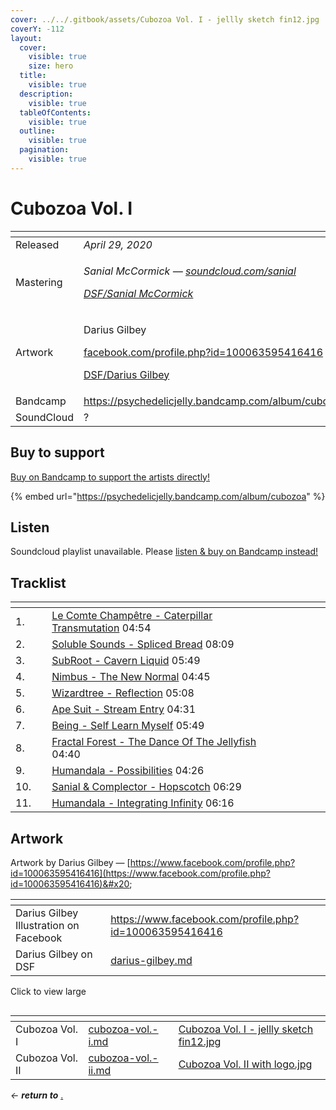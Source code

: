 ```yaml
---
cover: ../../.gitbook/assets/Cubozoa Vol. I - jellly sketch fin12.jpg
coverY: -112
layout:
  cover:
    visible: true
    size: hero
  title:
    visible: true
  description:
    visible: true
  tableOfContents:
    visible: true
  outline:
    visible: true
  pagination:
    visible: true
---
```


# Cubozoa Vol. I

<table data-header-hidden><thead><tr><th width="144"></th><th></th></tr></thead><tbody><tr><td>Released</td><td><em>April 29, 2020</em></td></tr><tr><td>Mastering</td><td><p><em>Sanial McCormick —</em> <a href="https://soundcloud.com/sanial"><em>soundcloud.com/sanial</em></a> </p><p><a href="../../artists/mastering/sanial-mccormick.md"><em>DSF/Sanial McCormick</em></a> </p></td></tr><tr><td>Artwork</td><td><p>Darius Gilbey </p><p><a href="https://www.facebook.com/profile.php?id=100063595416416">facebook.com/profile.php?id=100063595416416</a></p><p><a href="../../artists/graphic/darius-gilbey.md">DSF/Darius Gilbey</a> </p></td></tr><tr><td>Bandcamp</td><td><a href="https://psychedelicjelly.bandcamp.com/album/cubozoa">https://psychedelicjelly.bandcamp.com/album/cubozoa</a></td></tr><tr><td>SoundCloud</td><td>?</td></tr></tbody></table>

## Buy to support

[Buy on Bandcamp to support the artists directly!](https://psychedelicjelly.bandcamp.com/album/cubozoa)&#x20;

{% embed url="https://psychedelicjelly.bandcamp.com/album/cubozoa" %}

## Listen

Soundcloud playlist unavailable. Please [listen & buy on Bandcamp instead!](https://psychedelicjelly.bandcamp.com/album/cubozoa)&#x20;

## Tracklist

<table data-header-hidden><thead><tr><th width="48"></th><th width="442"></th><th width="76"></th></tr></thead><tbody><tr><td>1.</td><td><a href="https://psychedelicjelly.bandcamp.com/track/caterpillar-transmutation">Le Comte Champêtre - Caterpillar Transmutation</a> 04:54</td><td></td></tr><tr><td>2.</td><td><a href="https://psychedelicjelly.bandcamp.com/track/spliced-bread">Soluble Sounds - Spliced Bread</a> 08:09</td><td></td></tr><tr><td>3.</td><td><a href="https://psychedelicjelly.bandcamp.com/track/cavern-liquid">SubRoot - Cavern Liquid</a> 05:49</td><td></td></tr><tr><td>4.</td><td><a href="https://psychedelicjelly.bandcamp.com/track/the-new-normal">Nimbus - The New Normal</a> 04:45</td><td></td></tr><tr><td>5.</td><td><a href="https://psychedelicjelly.bandcamp.com/track/reflection">Wizardtree - Reflection</a> 05:08</td><td></td></tr><tr><td>6.</td><td><a href="https://psychedelicjelly.bandcamp.com/track/stream-entry">Ape Suit - Stream Entry</a> 04:31</td><td></td></tr><tr><td>7.</td><td><a href="https://psychedelicjelly.bandcamp.com/track/self-learn-myself">Being - Self Learn Myself</a> 05:49</td><td></td></tr><tr><td>8.</td><td><a href="https://psychedelicjelly.bandcamp.com/track/the-dance-of-the-jellyfish">Fractal Forest - The Dance Of The Jellyfish</a> 04:40</td><td></td></tr><tr><td>9.</td><td><a href="https://psychedelicjelly.bandcamp.com/track/possibilities">Humandala - Possibilities</a> 04:26</td><td></td></tr><tr><td>10.</td><td><a href="https://psychedelicjelly.bandcamp.com/track/hopscotch">Sanial &#x26; Complector - Hopscotch</a> 06:29</td><td></td></tr><tr><td>11.</td><td><a href="https://psychedelicjelly.bandcamp.com/track/integrating-infinity">Humandala - Integrating Infinity</a> 06:16</td><td></td></tr></tbody></table>

## Artwork

Artwork by Darius Gilbey — [https://www.facebook.com/profile.php?id=100063595416416](https://www.facebook.com/profile.php?id=100063595416416)&#x20;

<table data-card-size="large" data-view="cards"><thead><tr><th></th><th data-hidden data-card-target data-type="content-ref"></th></tr></thead><tbody><tr><td>Darius Gilbey Illustration on Facebook</td><td><a href="https://www.facebook.com/profile.php?id=100063595416416">https://www.facebook.com/profile.php?id=100063595416416</a></td></tr><tr><td>Darius Gilbey on DSF</td><td><a href="../../artists/graphic/darius-gilbey.md">darius-gilbey.md</a></td></tr></tbody></table>



Click to view large

<figure><img src="../../.gitbook/assets/Cubozoa Vol. I - jellly sketch fin12.jpg" alt=""><figcaption></figcaption></figure>

<table data-view="cards"><thead><tr><th></th><th data-card-target data-type="content-ref"></th><th data-hidden data-card-cover data-type="files"></th></tr></thead><tbody><tr><td>Cubozoa Vol. I</td><td><a href="cubozoa-vol.-i.md">cubozoa-vol.-i.md</a></td><td><a href="../../.gitbook/assets/Cubozoa Vol. I - jellly sketch fin12.jpg">Cubozoa Vol. I - jellly sketch fin12.jpg</a></td></tr><tr><td>Cubozoa Vol. II</td><td><a href="cubozoa-vol.-ii.md">cubozoa-vol.-ii.md</a></td><td><a href="../../.gitbook/assets/Cubozoa Vol. II with logo.jpg">Cubozoa Vol. II with logo.jpg</a></td></tr></tbody></table>

_← **return to**_ [.](./ "mention")&#x20;
